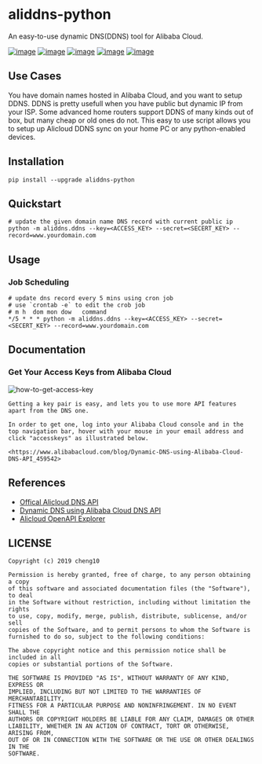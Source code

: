 # aliddns-python

An easy-to-use dynamic DNS(DDNS) tool for Alibaba Cloud.

[![image](https://img.shields.io/pypi/status/aliddns-python)](https://pypi.org/project/aliddns-python/)
[![image](https://img.shields.io/pypi/v/aliddns-python.svg)](https://pypi.org/project/aliddns-python/)
[![image](https://img.shields.io/pypi/l/aliddns-python.svg)](https://pypi.org/project/aliddns-python/)
[![image](https://img.shields.io/pypi/pyversions/aliddns-python.svg)](https://pypi.org/project/aliddns-python/)
[![image](https://img.shields.io/github/contributors/cheng10/aliddns-python.svg)](https://github.com/cheng10/aliddns-python/graphs/contributors)

## Use Cases

You have domain names hosted in Alibaba Cloud, and you want to setup DDNS.
DDNS is pretty usefull when you have public but dynamic IP from your ISP.
Some advanced home routers support DDNS of many kinds out of box,
but many cheap or old ones do not. This easy to use script allows you to setup
up Alicloud DDNS sync on your home PC or any python-enabled devices.

## Installation

```shell
pip install --upgrade aliddns-python
```

## Quickstart

```shell
# update the given domain name DNS record with current public ip
python -m aliddns.ddns --key=<ACCESS_KEY> --secret=<SECERT_KEY> --record=www.yourdomain.com
```

## Usage

### Job Scheduling

```shell
# update dns record every 5 mins using cron job
# use `crontab -e` to edit the crob job
# m h  dom mon dow   command
*/5 * * * python -m aliddns.ddns --key=<ACCESS_KEY> --secret=<SECERT_KEY> --record=www.yourdomain.com
```

## Documentation

### Get Your Access Keys from Alibaba Cloud

![how-to-get-access-key](https://user-images.githubusercontent.com/10646050/61933480-9038de00-afb8-11e9-9bfd-3cd8f21d0ecd.png)

```text
Getting a key pair is easy, and lets you to use more API features apart from the DNS one.

In order to get one, log into your Alibaba Cloud console and in the top navigation bar, hover with your mouse in your email address and click "accesskeys" as illustrated below.

<https://www.alibabacloud.com/blog/Dynamic-DNS-using-Alibaba-Cloud-DNS-API_459542>
```

## References

- [Offical Alicloud DNS API](https://help.aliyun.com/document_detail/124923.html)
- [Dynamic DNS using Alibaba Cloud DNS API](https://www.alibabacloud.com/blog/Dynamic-DNS-using-Alibaba-Cloud-DNS-API_459542)
- [Alicloud OpenAPI Explorer](https://api.aliyun.com/)

## LICENSE

```text
Copyright (c) 2019 cheng10

Permission is hereby granted, free of charge, to any person obtaining a copy
of this software and associated documentation files (the "Software"), to deal
in the Software without restriction, including without limitation the rights
to use, copy, modify, merge, publish, distribute, sublicense, and/or sell
copies of the Software, and to permit persons to whom the Software is
furnished to do so, subject to the following conditions:

The above copyright notice and this permission notice shall be included in all
copies or substantial portions of the Software.

THE SOFTWARE IS PROVIDED "AS IS", WITHOUT WARRANTY OF ANY KIND, EXPRESS OR
IMPLIED, INCLUDING BUT NOT LIMITED TO THE WARRANTIES OF MERCHANTABILITY,
FITNESS FOR A PARTICULAR PURPOSE AND NONINFRINGEMENT. IN NO EVENT SHALL THE
AUTHORS OR COPYRIGHT HOLDERS BE LIABLE FOR ANY CLAIM, DAMAGES OR OTHER
LIABILITY, WHETHER IN AN ACTION OF CONTRACT, TORT OR OTHERWISE, ARISING FROM,
OUT OF OR IN CONNECTION WITH THE SOFTWARE OR THE USE OR OTHER DEALINGS IN THE
SOFTWARE.
```
